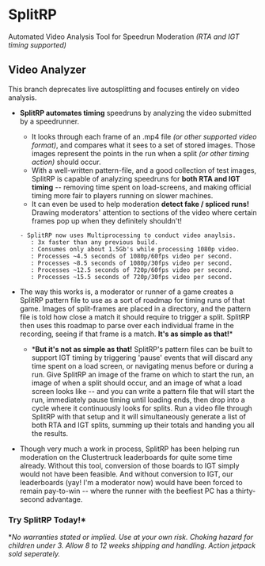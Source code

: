 # SplitRP
Automated Video Analysis Tool for Speedrun Moderation 
*(RTA and IGT timing supported)*

## Video Analyzer
This branch deprecates live autosplitting and focuses entirely on video analysis.

- **SplitRP automates timing** speedruns by analyzing the video submitted by a speedrunner.
    - It looks through each frame of an .mp4 file *(or other supported video format)*, and compares
	    what it sees to a set of stored images. Those images represent the points in the run when a
	    split *(or other timing action)* should occur.
	 - With a well-written pattern-file, and a good collection of test images, SplitRP is capable
	    of analyzing speedruns for **both RTA and IGT timing** -- removing time spent on
	    load-screens, and making official timing more fair to players running on slower machines.
	 - It can even be used to help moderation **detect fake / spliced runs!** Drawing moderators'
	    attention to sections of the video where certain frames pop up when they definitely 
	    shouldn't!


      - SplitRP now uses Multiprocessing to conduct video anaylsis.
         : 3x faster than any previous build.
         : Consumes only about 1.5Gb's while processing 1080p video.
         : Processes ~4.5 seconds of 1080p/60fps video per second.
         : Processes ~8.5 seconds of 1080p/30fps video per second.
         : Processes ~12.5 seconds of 720p/60fps video per second.
         : Processes ~15.5 seconds of 720p/30fps video per second.
	    
- The way this works is, a moderator or runner of a game creates a SplitRP pattern file to use
	  as a sort of roadmap for timing runs of that game. Images of split-frames are placed in a
	  directory, and the pattern file is told how close a match it should require to trigger a
	  split. SplitRP then uses this roadmap to parse over each individual frame in the recording,
	  seeing if that frame is a match. **It's as simple as that!***
	
    - ***But it's not as simple as that!** SplitRP's pattern files can be built to support IGT timing by
	  triggering 'pause' events that will discard any time spent on a load screen, or navigating
	  menus before or during a run. Give SplitRP an image of the frame on which to start the run,
	  an image of when a split should occur, and an image of what a load screen looks like -- and
	  you can write a pattern file that will start the run, immediately pause timing until loading
	  ends, then drop into a cycle where it continuously looks for splits. Run a video file through
	  SplitRP with that setup and it will simultaneously generate a list of both RTA and IGT splits,
	  summing up their totals and handing you all the results.

- Though very much a work in process, SplitRP has been helping run moderation on the Clustertruck
  leaderboards for quite some time already. Without this tool, conversion of those boards to IGT
  simply would not have been feasible. And without conversion to IGT, our leaderboards (yay! I'm a
  moderator now) would have been forced to remain pay-to-win -- where the runner with the beefiest
  PC has a thirty-second advantage.

### Try SplitRP Today!*
**No warranties stated or implied. Use at your own risk. Choking hazard for children under 3.
Allow 8 to 12 weeks shipping and handling. Action jetpack sold seperately.*